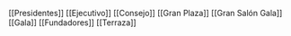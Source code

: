 [[Presidentes]]
[[Ejecutivo]]
[[Consejo]]
[[Gran Plaza]]
[[Gran Salón Gala]]
[[Gala]]
[[Fundadores]]
[[Terraza]]

